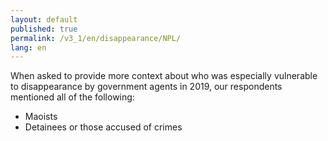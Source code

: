 ```yaml
---
layout: default
published: true
permalink: /v3_1/en/disappearance/NPL/
lang: en
---
```


When asked to provide more context about who was especially vulnerable to disappearance by government agents in 2019, our respondents mentioned all of the following:

-	Maoists
-	Detainees or those accused of crimes